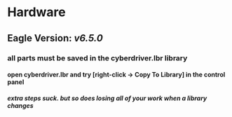 Hardware
=========

<h2>Eagle Version: <i>v6.5.0</i></h2>

<h3>all parts must be saved in the cyberdriver.lbr library</h3>
<h4>open cyberdriver.lbr and try [right-click -> Copy To Library] in the control panel</h4>
<h4><i>extra steps suck. but so does losing all of your work when a library changes</i></h4>
